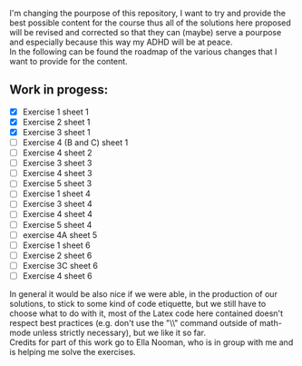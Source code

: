I'm changing the pourpose of this repository, I want to try and provide the best possible content
for the course thus all of the solutions here proposed will be revised and corrected so that they
can (maybe) serve a pourpose and especially because this way my ADHD will be at peace.
<br>
In the following can be found the roadmap of the various changes that I want to provide for the
content.
<br>
<h2>Work in progess: </h2>

- [x] Exercise 1 sheet 1
- [x] Exercise 2 sheet 1
- [x] Exercise 3 sheet 1
- [ ] Exercise 4 (B and C) sheet 1
- [ ] Exercise 4 sheet 2
- [ ] Exercise 3 sheet 3
- [ ] Exercise 4 sheet 3
- [ ] Exercise 5 sheet 3
- [ ] Exercise 1 sheet 4
- [ ] Exercise 3 sheet 4
- [ ] Exercise 4 sheet 4
- [ ] Exercise 5 sheet 4
- [ ] exercise 4A sheet 5
- [ ] Exercise 1 sheet 6
- [ ] Exercise 2 sheet 6
- [ ] Exercise 3C sheet 6
- [ ] Exercise 4 sheet 6

In general it would be also nice if we were able, in the production of our solutions, to stick to
some kind of code etiquette, but we still have to choose what to do with it, most of the Latex code
here contained doesn't respect best practices (e.g. don't use the "\\\\" command outside of math-mode
unless strictly necessary), but we like it so far.
<br>
Credits for part of this work go to Ella Nooman, who is in group with me and is helping me solve the exercises.
